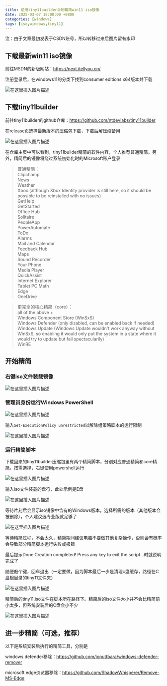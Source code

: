 ```yaml
---
title: 使用tiny11builder自制精简win11 iso镜像
date: 2025-03-07 18:00:00 +0800
categories: [windows]
tags: [iso,windows,tiny11]
---
```


注：由于文章最初发表于CSDN账号，所以转移过来后图片留有水印

## 下载最新win11 iso镜像

前往MSDN的新版网站：https://next.itellyou.cn/

注册登录后，在windows11的分类下找到consumer editions x64版本并下载

![在这里插入图片描述](https://ghostdavid.top/assets/images/2025-03-07-tiny11builder/1.png)

## 下载tiny11builder

前往tiny11builder的github仓库：https://github.com/ntdevlabs/tiny11builder​

在release页选择最新版本的压缩包下载，下载后解压缩备用

![在这里插入图片描述](https://ghostdavid.top/assets/images/2025-03-07-tiny11builder/2.png)

在仓库主页中可以看到，tiny11builder精简的软件内容，个人推荐普通精简。另外，精简后的镜像将绕过系统初始化时的Microsoft账户登录

>普通精简：  
Clipchamp  
News  
Weather  
Xbox (although Xbox Identity provider is still here, so it should be possible to be reinstalled with no issues)  
GetHelp  
GetStarted  
Office Hub  
Solitaire  
PeopleApp  
PowerAutomate  
ToDo  
Alarms  
Mail and Calendar  
Feedback Hub  
Maps  
Sound Recorder  
Your Phone  
Media Player  
QuickAssist  
Internet Explorer  
Tablet PC Math  
Edge  
OneDrive  

>更完全的核心精简（core）：  
all of the above +  
Windows Component Store (WinSxS)  
Windows Defender (only disabled, can be enabled back if needed)  
Windows Update (Windows Update wouldn't work anyway without WinSxS, so enabling it would only put the system in a state where it would try to update but fail spectacularily)  
WinRE  

## 开始精简

### 右键iso文件装载镜像

![在这里插入图片描述](https://ghostdavid.top/assets/images/2025-03-07-tiny11builder/3.png)

### 管理员身份运行Windows PowerShell

![在这里插入图片描述](https://ghostdavid.top/assets/images/2025-03-07-tiny11builder/4.png)

输入`Set-ExecutionPolicy unrestricted`以解除组策略脚本的运行限制

![在这里插入图片描述](https://ghostdavid.top/assets/images/2025-03-07-tiny11builder/5.png)

### 运行精简脚本

下载回来的tiny11builder压缩包里有两个精简脚本，分别对应普通精简和core精简。按需选择，右键使用powershell运行

![在这里插入图片描述](https://ghostdavid.top/assets/images/2025-03-07-tiny11builder/6.png)

输入iso文件装载的盘符，此处示例是E盘

![在这里插入图片描述](https://ghostdavid.top/assets/images/2025-03-07-tiny11builder/7.png)

等待片刻后会显示iso镜像中含有的Windows版本，选择所需的版本（其他版本会被删除），个人建议选专业版就足够了

![在这里插入图片描述](https://ghostdavid.top/assets/images/2025-03-07-tiny11builder/8.png)

等待精简过程，不会太久，精简期间建议电脑不要做其他复杂操作，否则会有概率会导致部分精简脚本运行失败或报错

最后提示Done.Creation completed! Press any key to exit the script...时就说明完成了

随便敲个键，回车退出（一定要做，因为脚本最后一步是清理c盘缓存，路径在C盘根目录的tiny11文件夹）

![在这里插入图片描述](https://ghostdavid.top/assets/images/2025-03-07-tiny11builder/9.png)

精简后的tiny11.iso文件在脚本所在路径下。精简后的iso文件大小并不会比精简前小太多，但系统安装后的C盘会小不少

![在这里插入图片描述](https://ghostdavid.top/assets/images/2025-03-07-tiny11builder/10.png)

## 进一步精简（可选，推荐）

以下是系统安装后执行的精简工具，分别是

windows defender移除：https://github.com/ionuttbara/windows-defender-remover

microsoft edge浏览器移除：https://github.com/ShadowWhisperer/Remove-MS-Edge
